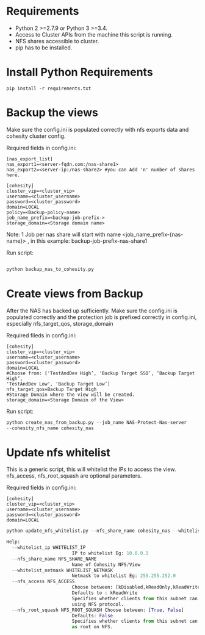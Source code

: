 # Requirements
* Python 2 >=2.7.9 or Python 3 >=3.4.
* Access to Cluster APIs from the machine this script is running.
* NFS shares accessible to cluster.
* pip has to be installed. 

# Install Python Requirements
```
pip install -r requirements.txt
```

# Backup the views

Make sure the config.ini is populated correctly with nfs exports data
and cohesity cluster config.

Required fields in config.ini:
```
[nas_export_list]
nas_export1=<server-fqdn.com:/nas-share1>
nas_export2=<server-ip:/nas-share2> #you can Add 'n' number of shares here.

[cohesity]
cluster_vip=<cluster_vip>
username=<cluster_username>
password=<cluster_password>
domain=LOCAL
policy=<Backup-policy-name>           
job_name_prefix=<backup-job-prefix-> 
storage_domain=<Storage domain name>
```
Note: 1 Job per nas share will start with name <job_name_prefix-{nas-name}> ,
in this example: backup-job-prefix-nas-share1

Run script:
```python

python backup_nas_to_cohesity.py
```

# Create views from Backup

After the NAS has backed up sufficiently. 
Make sure the config.ini is populated correctly and 
the protection job is prefixed correctly in config.ini, especially 
nfs_target_qos, storage_domain

Required fileds in config.ini:
```
[cohesity]
cluster_vip=<cluster_vip>
username=<cluster_username>
password=<cluster_password>
domain=LOCAL
#Choose from: ['TestAndDev High’, 'Backup Target SSD’, ‘Backup Target High’, 
'TestAndDev Low', 'Backup Target Low’]
nfs_target_qos=Backup Target High
#Storage Domain where the view will be created.
storage_domain=<Storage Domain of the View>
```
Run script:
```python
python create_nas_from_backup.py --job_name NAS-Protect-Nas-server
--cohesity_nfs_name cohesity_nas
```

# Update nfs whitelist 
This is a generic script, this will whitelist the IPs to access the view. 
nfs_access, nfs_root_squash are optional parameters. 

Required fields in config.ini:
```
[cohesity]
cluster_vip=<cluster_vip>
username=<cluster_username>
password=<cluster_password>
domain=LOCAL
```

```python
python update_nfs_whitelist.py --nfs_share_name cohesity_nas --whitelist_ip 10.2.2.3 --whitelist_netmask 255.255.252.0 

Help:
  --whitelist_ip WHITELIST_IP
                        IP to whitelist Eg: 10.0.0.1
  --nfs_share_name NFS_SHARE_NAME
                        Name of Cohesity NFS/View
  --whitelist_netmask WHITELIST_NETMASK
                        Netmask to whitelist Eg: 255.255.252.0
  --nfs_access NFS_ACCESS
                        Choose between: [kDisabled,kReadOnly,kReadWrite]
                        Defaults to : kReadWrite
                        Specifies whether clients from this subnet can mount
                        using NFS protocol.
  --nfs_root_squash NFS_ROOT_SQUASH Choose between: [True, False]
                        Defaults: False
                        Specifies whether clients from this subnet can mount
                        as root on NFS.
```


